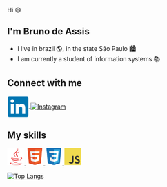 Hi :smile:

## I'm Bruno de Assis
- I live in brazil :earth_americas:, in the state São Paulo :cityscape:
- I am currently a student of information systems :books:

## Connect with me
<a href="https://www.linkedin.com/in/bruno-de-assis-pereira-7a411219a/" target="_blank">
<img align="center" alt="Bruno linkedin" height="50" width"40" src="https://raw.githubusercontent.com/devicons/devicon/master/icons/linkedin/linkedin-original.svg" style="max-with: 100%";> 

</a>
 <a href="https://www.instagram.com/_d_assis/" target="_blank">
<img align="center" alt="Instagram" height="50" width"40" src="https://image.flaticon.com/icons/png/128/1384/1384886.png" style="max-with: 100%";> 
 </a>

## My skills
<a href="https://devicon.dev" target="_blank">
<img src="https://raw.githubusercontent.com/devicons/devicon/master/icons/java/java-plain.svg" alt="Java" width="40" heigth"40" style="max-with: 100%";></img>
</a>

<a href="https://devicon.dev" target="_blank">
<img src="https://raw.githubusercontent.com/devicons/devicon/master/icons/html5/html5-original.svg" alt="Html5" width="40" heigth"40" style="max-with: 100%";></img>
</a>

<a href="https://devicon.dev" target="_blank">
<img src="https://raw.githubusercontent.com/devicons/devicon/master/icons/css3/css3-original.svg" alt="Css" width="40" heigth"40" style="max-with: 100%";></img>
</a>

<a href="https://devicon.dev" target="_blank">
<img src="https://raw.githubusercontent.com/devicons/devicon/master/icons/javascript/javascript-original.svg" alt="JavaScript" width="40" heigth"40" style="max-with: 100%";></img>
</a>

[![Top Langs](https://github-readme-stats.vercel.app/api/top-langs/?username=Bruno-Dassis&layout=Demo)](https://github.com/Bruno-Dassis/github-readme-stats)
